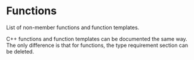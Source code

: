 # Functions

List of non-member functions and function templates.

C++ functions and function templates can be documented the same way. The only difference is that for functions, the type requirement section can be deleted.

